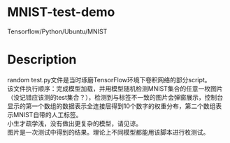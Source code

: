 # MNIST-test-demo
Tensorflow/Python/Ubuntu/MNIST
  
# Description
random test.py文件是当时琢磨TensorFlow环境下卷积网络的部分script。  
该文件执行顺序：完成模型加载，并用模型随机检测MNIST集合的任意一枚图片（没记错应该测的test集合？），检测到与标签不一致的图片会弹窗展示，控制台显示的第一个数组的数据表示全连接层得到10个数字的权重分布，第二个数组表示MNIST自带的人工标签。  
小生才疏学浅，没有做出更复杂的模型，请见谅。  
图片是一次测试中得到的结果。理论上不同模型都能用该脚本进行枚测试。  
